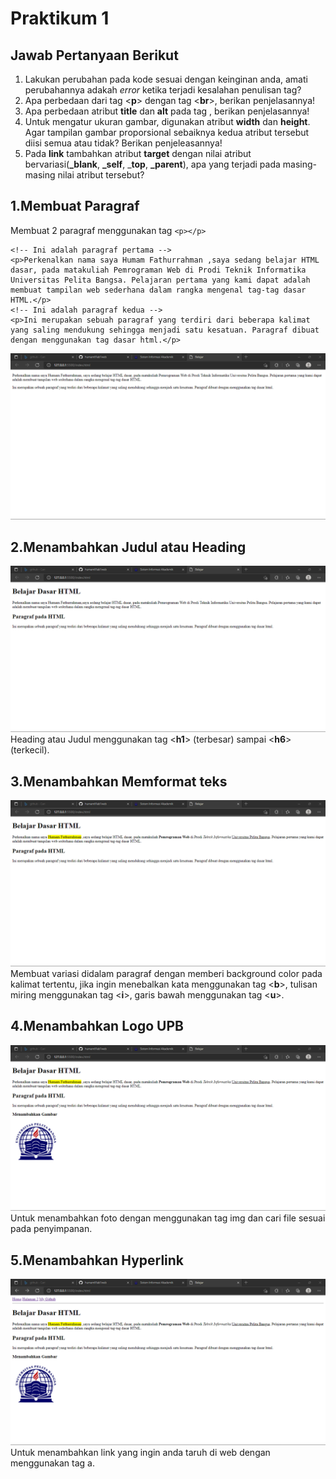 # Praktikum 1

## Jawab Pertanyaan Berikut
1. Lakukan perubahan pada kode sesuai dengan keinginan anda, amati perubahannya adakah *error* ketika terjadi kesalahan penulisan tag?
2. Apa perbedaan dari tag <**p**> dengan tag <**br**>, berikan penjelasannya!
3. Apa perbedaan atribut **title** dan **alt** pada tag <img>, berikan penjelasannya!
4. Untuk mengatur ukuran gambar, digunakan atribut **width** dan **height**. Agar tampilan gambar proporsional sebaiknya kedua atribut tersebut diisi semua atau tidak? Berikan penjeleasannya!
5. Pada **link** tambahkan atribut **target** dengan nilai atribut bervariasi(**_blank**, **_self**, _**top**, **_parent**), apa yang terjadi pada masing-masing nilai atribut tersebut?

## 1.Membuat Paragraf
Membuat 2 paragraf menggunakan tag ``` <p></p> ```
```
<!-- Ini adalah paragraf pertama -->
<p>Perkenalkan nama saya Humam Fathurrahman ,saya sedang belajar HTML dasar, pada matakuliah Pemrograman Web di Prodi Teknik Informatika Universitas Pelita Bangsa. Pelajaran pertama yang kami dapat adalah membuat tampilan web sederhana dalam rangka mengenal tag-tag dasar HTML.</p>
<!-- Ini adalah paragraf kedua -->
<p>Ini merupakan sebuah paragraf yang terdiri dari beberapa kalimat yang saling mendukung sehingga menjadi satu kesatuan. Paragraf dibuat dengan menggunakan tag dasar html.</p>
```

![paragraf](SS/paragraf.png) 


## 2.Menambahkan Judul atau Heading
![heading](SS/heading.png)
Heading atau Judul menggunakan tag <**h1**> (terbesar) sampai <**h6**> (terkecil).

## 3.Menambahkan Memformat teks
![format_teks](SS/formatteks.png)
Membuat variasi didalam paragraf dengan memberi background color pada kalimat tertentu, jika ingin menebalkan kata menggunakan tag <**b**>, tulisan miring menggunakan tag <**i**>, garis bawah menggunakan tag <**u**>.

## 4.Menambahkan Logo UPB
![LogoUPB](SS/menambahkanLogoUPB.png)
Untuk menambahkan foto dengan menggunakan tag img dan cari file sesuai pada penyimpanan. 

## 5.Menambahkan Hyperlink
![Hyperlink](SS/hyperlink.png)
Untuk menambahkan link yang ingin anda taruh di web dengan menggunakan tag a. 